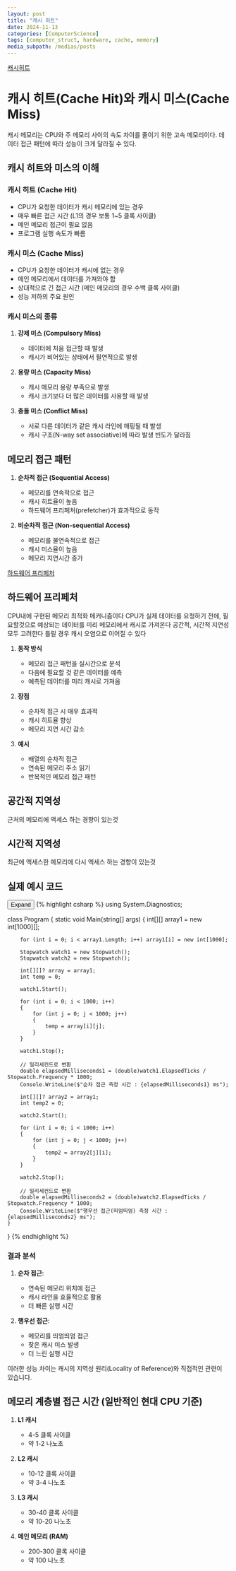 ```yaml
---
layout: post
title: "캐시 히트"
date: 2024-11-13
categories: [ComputerScience]
tags: [computer_struct, hardware, cache, memory]
media_subpath: /medias/posts
---
```

[캐시히트](https://blog.naver.com/techref/222290234374)
# 캐시 히트(Cache Hit)와 캐시 미스(Cache Miss)

캐시 메모리는 CPU와 주 메모리 사이의 속도 차이를 줄이기 위한 고속 메모리이다. 데이터 접근 패턴에 따라 성능이 크게 달라질 수 있다.
## 캐시 히트와 미스의 이해

### 캐시 히트 (Cache Hit)
- CPU가 요청한 데이터가 캐시 메모리에 있는 경우
- 매우 빠른 접근 시간 (L1의 경우 보통 1~5 클록 사이클)
- 메인 메모리 접근이 필요 없음
- 프로그램 실행 속도가 빠름

### 캐시 미스 (Cache Miss)
- CPU가 요청한 데이터가 캐시에 없는 경우
- 메인 메모리에서 데이터를 가져와야 함
- 상대적으로 긴 접근 시간 (메인 메모리의 경우 수백 클록 사이클)
- 성능 저하의 주요 원인

### 캐시 미스의 종류
1. **강제 미스 (Compulsory Miss)**
   - 데이터에 처음 접근할 때 발생
   - 캐시가 비어있는 상태에서 필연적으로 발생

2. **용량 미스 (Capacity Miss)**
   - 캐시 메모리 용량 부족으로 발생
   - 캐시 크기보다 더 많은 데이터를 사용할 때 발생

3. **충돌 미스 (Conflict Miss)**
   - 서로 다른 데이터가 같은 캐시 라인에 매핑될 때 발생
   - 캐시 구조(N-way set associative)에 따라 발생 빈도가 달라짐

## 메모리 접근 패턴

1. **순차적 접근 (Sequential Access)**
   - 메모리를 연속적으로 접근
   - 캐시 히트율이 높음
   - 하드웨어 프리페처(prefetcher)가 효과적으로 동작

2. **비순차적 접근 (Non-sequential Access)**
   - 메모리를 불연속적으로 접근
   - 캐시 미스율이 높음
   - 메모리 지연시간 증가

[하드웨어 프리페처](https://fiveable.me/key-terms/advanced-computer-architecture/hardware-prefetchers)
## 하드웨어 프리페처 
 CPU내에 구현된 메모리 최적화 메커니즘이다
 CPU가 실제 데이터를 요청하기 전에, 필요할것으로 예상되는 데이터를 미리 메모리에서 캐시로 가져온다
 공간적, 시간적 지연성 모두 고려한다
 틀릴 경우 캐시 오염으로 이어질 수 있다
1. **동작 방식**
   - 메모리 접근 패턴을 실시간으로 분석
   - 다음에 필요할 것 같은 데이터를 예측
   - 예측된 데이터를 미리 캐시로 가져옴

2. **장점**
   - 순차적 접근 시 매우 효과적
   - 캐시 히트율 향상
   - 메모리 지연 시간 감소

3. **예시**
   - 배열의 순차적 접근
   - 연속된 메모리 주소 읽기
   - 반복적인 메모리 접근 패턴

## 공간적 지역성
근처의 메모리에 액세스 하는 경향이 있는것
## 시간적 지역성
최근에 액세스한 메모리에 다시 엑세스 하는 경향이 있는것

## 실제 예시 코드

<div class="code-block-container">
    <button class="code-toggle">Expand</button>
    {% highlight csharp %}
using System.Diagnostics;

class Program
{
    static void Main(string[] args)
    {
        int[][] array1 = new int[1000][];

        for (int i = 0; i < array1.Length; i++) array1[i] = new int[1000];

        Stopwatch watch1 = new Stopwatch();
        Stopwatch watch2 = new Stopwatch();

        int[][]? array = array1;
        int temp = 0;

        watch1.Start();

        for (int i = 0; i < 1000; i++)
        {
            for (int j = 0; j < 1000; j++)
            {
                temp = array[i][j];
            }
        }

        watch1.Stop();

        // 밀리세컨드로 변환
        double elapsedMilliseconds1 = (double)watch1.ElapsedTicks / Stopwatch.Frequency * 1000;
        Console.WriteLine($"순차 접근 측정 시간 : {elapsedMilliseconds1} ms");

        int[][]? array2 = array1;
        int temp2 = 0;

        watch2.Start();

        for (int i = 0; i < 1000; i++)
        {
            for (int j = 0; j < 1000; j++)
            {
                temp2 = array2[j][i];
            }
        }

        watch2.Stop();

        // 밀리세컨드로 변환
        double elapsedMilliseconds2 = (double)watch2.ElapsedTicks / Stopwatch.Frequency * 1000;
        Console.WriteLine($"행우선 접근(띄엄띄엄) 측정 시간 : {elapsedMilliseconds2} ms");
    }
}
    {% endhighlight %}
</div>

### 결과 분석

1. **순차 접근**: 
   - 연속된 메모리 위치에 접근
   - 캐시 라인을 효율적으로 활용
   - 더 빠른 실행 시간

2. **행우선 접근**:
   - 메모리를 띄엄띄엄 접근
   - 잦은 캐시 미스 발생
   - 더 느린 실행 시간

이러한 성능 차이는 캐시의 지역성 원리(Locality of Reference)와 직접적인 관련이 있습니다.


## 메모리 계층별 접근 시간 (일반적인 현대 CPU 기준)

1. **L1 캐시**
   - 4-5 클록 사이클
   - 약 1-2 나노초

2. **L2 캐시**
   - 10-12 클록 사이클
   - 약 3-4 나노초

3. **L3 캐시**
   - 30-40 클록 사이클
   - 약 10-20 나노초

4. **메인 메모리 (RAM)**
   - 200-300 클록 사이클
   - 약 100 나노초

